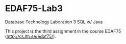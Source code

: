 # EDAF75-Lab3
Database Technology Laboration 3 SQL w/ Java

This project is the third assignment in the course EDAF75 (http://cs.lth.se/edaf75/).

